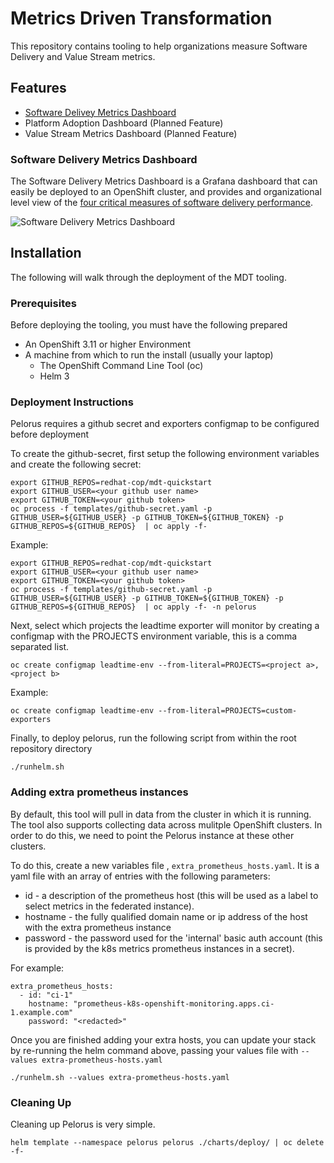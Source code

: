 # Metrics Driven Transformation

This repository contains tooling to help organizations measure Software Delivery and Value Stream metrics.

## Features

* [Software Delivey Metrics Dashboard](#software-delivery-metrics-dashboard)
* Platform Adoption Dashboard (Planned Feature)
* Value Stream Metrics Dashboard (Planned Feature)

### Software Delivery Metrics Dashboard

The Software Delivery Metrics Dashboard is a Grafana dashboard that can easily be deployed to an OpenShift cluster, and provides and organizational level view of the [four critical measures of software delivery performance](https://blog.openshift.com/exploring-a-metrics-driven-approach-to-transformation/).

![Software Delivery Metrics Dashboard](media/sdm-dashboard.png)

## Installation

The following will walk through the deployment of the MDT tooling.

### Prerequisites

Before deploying the tooling, you must have the following prepared

* An OpenShift 3.11 or higher Environment
* A machine from which to run the install (usually your laptop)
  * The OpenShift Command Line Tool (oc)
  * Helm 3

### Deployment Instructions

Pelorus requires a github secret and exporters configmap to be configured before deployment


To create the github-secret, first setup the following environment variables and create the following secret:

```
export GITHUB_REPOS=redhat-cop/mdt-quickstart
export GITHUB_USER=<your github user name>
export GITHUB_TOKEN=<your github token>
oc process -f templates/github-secret.yaml -p GITHUB_USER=${GITHUB_USER} -p GITHUB_TOKEN=${GITHUB_TOKEN} -p GITHUB_REPOS=${GITHUB_REPOS}  | oc apply -f-
```

Example:

```
export GITHUB_REPOS=redhat-cop/mdt-quickstart
export GITHUB_USER=<your github user name>
export GITHUB_TOKEN=<your github token>
oc process -f templates/github-secret.yaml -p GITHUB_USER=${GITHUB_USER} -p GITHUB_TOKEN=${GITHUB_TOKEN} -p GITHUB_REPOS=${GITHUB_REPOS}  | oc apply -f- -n pelorus
```

Next, select which projects the leadtime exporter will monitor by creating a configmap with the PROJECTS environment variable, this is a comma separated list.

```
oc create configmap leadtime-env --from-literal=PROJECTS=<project a>,<project b>
```

Example:

```
oc create configmap leadtime-env --from-literal=PROJECTS=custom-exporters
```


Finally, to deploy pelorus, run the following script from within the root repository directory

```
./runhelm.sh
```

### Adding extra prometheus instances

By default, this tool will pull in data from the cluster in which it is running. The tool also supports collecting data across mulitple OpenShift clusters. In order to do this, we need to point the Pelorus instance at these other clusters.

To do this, create a new variables file , `extra_prometheus_hosts.yaml`.  It is a yaml file with an array of entries with the following parameters:

* id - a description of the prometheus host (this will be used as a label to select metrics in the federated instance).
* hostname - the fully qualified domain name or ip address of the host with the extra prometheus instance
* password - the password used for the 'internal' basic auth account (this is provided by the k8s metrics prometheus instances in a secret).

For example:

    extra_prometheus_hosts:
      - id: "ci-1"
        hostname: "prometheus-k8s-openshift-monitoring.apps.ci-1.example.com"
        password: "<redacted>"

Once you are finished adding your extra hosts, you can update your stack by re-running the helm command above, passing your values file with `--values extra-prometheus-hosts.yaml`

```
./runhelm.sh --values extra-prometheus-hosts.yaml
```

### Cleaning Up

Cleaning up Pelorus is very simple.

    helm template --namespace pelorus pelorus ./charts/deploy/ | oc delete -f-
